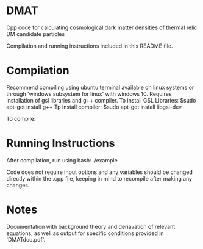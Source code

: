 # DMAT
Cpp code for calculating cosmological dark matter densities of thermal relic DM candidate particles

Compilation and running instructions included in this README file. 


# Compilation
Recommend compiling using ubuntu terminal available on linux systems or through 'windows subsystem for linux' with windows 10. 
Requires installation of gsl libraries and g++ compiler.
To install GSL Libraries: $sudo apt-get install g++
Tp install compiler: $sudo apt-get install libgsl-dev

To compile: 

# Running Instructions
After compilation, run using bash: ./example

Code does not require input options and any variables should be changed directly within the .cpp file, keeping in mind to recompile after making any changes. 

# Notes
Documentation with background theory and deriavation of relevant equations, as well as output for specific conditions provided in 'DMATdoc.pdf'. 
